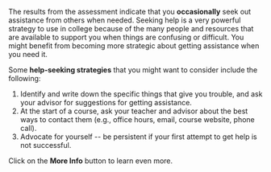The results from the assessment indicate that you **occasionally** seek out assistance from others when needed. Seeking help is a very powerful strategy to use in college because of the many people and resources that are available to support you when things are confusing or difficult. You might benefit from becoming more strategic about getting assistance when you need it. 

Some **help-seeking strategies** that you might want to consider include the following:

1.	Identify and write down the specific things that give you trouble, and ask your advisor for suggestions for getting assistance.
2.	At the start of a course, ask your teacher and advisor about the best ways to contact them (e.g., office hours, email, course website, phone call).
3. Advocate for yourself -- be persistent if your first attempt to get help is not successful.

Click on the **More Info** button to learn even more. 
